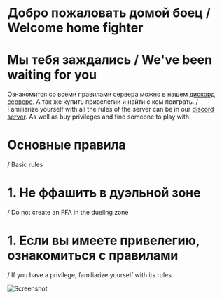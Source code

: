 # Добро пожаловать домой боец / Welcome home fighter

# Мы тебя заждались / We've been waiting for you


Ознакомится со всеми правилами сервера можно в нашем [дискорд сервере](https://discord.gg/nBrKtU6DpZ). А так же купить привелегии и найти с кем поиграть.
/ Familiarize yourself with all the rules of the server can be in our [discord server](https://discord.gg/nBrKtU6DpZ). As well as buy privileges and find someone to play with.


# Основные правила 
/ Basic rules

# 1. Не ффашить в дуэльной зоне 
/ Do not create an FFA in the dueling zone

# 1. Если вы имеете привелегию, ознакомиться с правилами 
/ If you have a privilege, familiarize yourself with its rules.

![Screenshot](https://cdn.discordapp.com/attachments/1038784080852029450/1102166909958496286/Screenshot_122.png)
